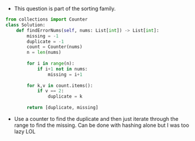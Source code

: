- This question is part of the sorting family. 

```python
from collections import Counter
class Solution:
	def findErrorNums(self, nums: List[int]) -> List[int]:
		missing = -1
		duplicate = -1
		count = Counter(nums)
		n = len(nums)
	
		for i in range(n):
			if i+1 not in nums:
				missing = i+1
		
		for k,v in count.items():
			if v == 2:
				duplicate = k
		
		return [duplicate, missing]
```

- Use a counter to find the duplicate and then just iterate through the range to find the missing. Can be done with hashing alone but I was too lazy LOL

